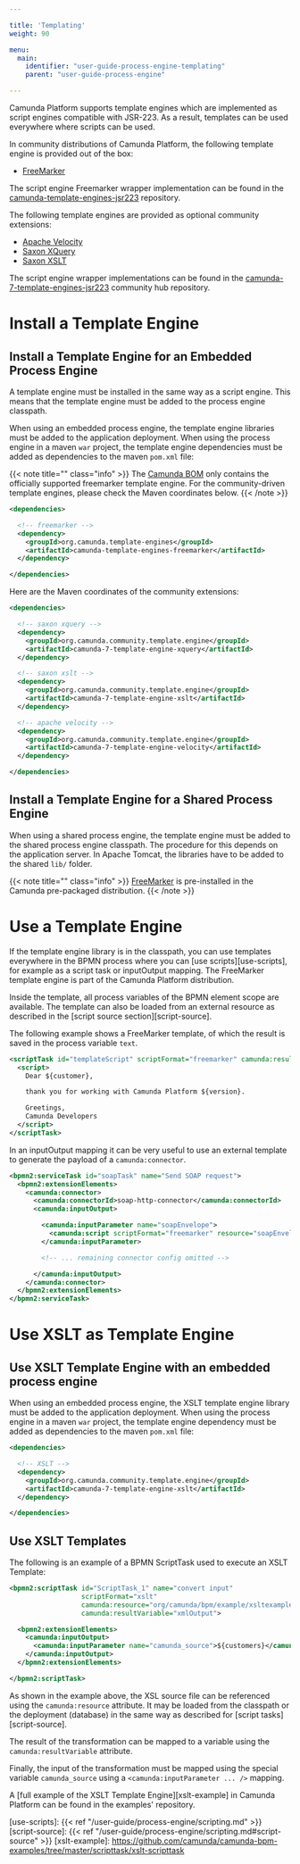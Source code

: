 ```yaml
---

title: 'Templating'
weight: 90

menu:
  main:
    identifier: "user-guide-process-engine-templating"
    parent: "user-guide-process-engine"

---
```



Camunda Platform supports template engines which are implemented as script engines compatible with
JSR-223. As a result, templates can be used everywhere where scripts can be used.

In community distributions of Camunda Platform, the following template engine is provided out of the
box:

* [FreeMarker][freemarker]

The script engine Freemarker wrapper implementation can be found in the
[camunda-template-engines-jsr223](https://github.com/camunda/camunda-template-engines-jsr223/) repository.

The following template engines are provided as optional community extensions:

* [Apache Velocity][velocity]
* [Saxon XQuery](https://www.saxonica.com/html/documentation12/using-xquery/)
* [Saxon XSLT](https://www.saxonica.com/html/documentation12/using-xsl/)

The script engine wrapper implementations can be found in the
[camunda-7-template-engines-jsr223][camunda-7-template-engines-jsr223] community hub repository.

# Install a Template Engine

## Install a Template Engine for an Embedded Process Engine

A template engine must be installed in the same way as a script engine. This means that the template
engine must be added to the process engine classpath.

When using an embedded process engine, the template engine libraries must be added to the
application deployment. When using the process engine in a maven `war` project, the template engine
dependencies must be added as dependencies to the maven `pom.xml` file:

{{< note title="" class="info" >}}
  The [Camunda BOM](/get-started/apache-maven/) only contains the officially supported freemarker template engine.
  For the community-driven template engines, please check the Maven coordinates below. 
{{< /note >}}

```xml
<dependencies>

  <!-- freemarker -->
  <dependency>
    <groupId>org.camunda.template-engines</groupId>
    <artifactId>camunda-template-engines-freemarker</artifactId>
  </dependency>

</dependencies>
```

Here are the Maven coordinates of the community extensions: 

```xml
<dependencies>

  <!-- saxon xquery -->
  <dependency>
    <groupId>org.camunda.community.template.engine</groupId>
    <artifactId>camunda-7-template-engine-xquery</artifactId>
  </dependency>

  <!-- saxon xslt -->
  <dependency>
    <groupId>org.camunda.community.template.engine</groupId>
    <artifactId>camunda-7-template-engine-xslt</artifactId>
  </dependency>

  <!-- apache velocity -->
  <dependency>
    <groupId>org.camunda.community.template.engine</groupId>
    <artifactId>camunda-7-template-engine-velocity</artifactId>
  </dependency>

</dependencies>
```


## Install a Template Engine for a Shared Process Engine

When using a shared process engine, the template engine must be added to the shared process engine
classpath. The procedure for this depends on the application server. In Apache Tomcat, the
libraries have to be added to the shared `lib/` folder.

{{< note title="" class="info" >}}
  [FreeMarker](http://freemarker.org/) is pre-installed in the Camunda pre-packaged distribution.
{{< /note >}}


# Use a Template Engine

If the template engine library is in the classpath, you can use templates everywhere in the BPMN
process where you can [use scripts][use-scripts], for example as a script task or inputOutput mapping.
The FreeMarker template engine is part of the Camunda Platform distribution.

Inside the template, all process variables of the BPMN element scope are available. The
template can also be loaded from an external resource as described in the [script source
section][script-source].

The following example shows a FreeMarker template, of which the result is saved in the process variable
`text`.

```xml
<scriptTask id="templateScript" scriptFormat="freemarker" camunda:resultVariable="text">
  <script>
    Dear ${customer},

    thank you for working with Camunda Platform ${version}.

    Greetings,
    Camunda Developers
  </script>
</scriptTask>
```

In an inputOutput mapping it can be very useful to use an external template to generate the
payload of a `camunda:connector`.

```xml
<bpmn2:serviceTask id="soapTask" name="Send SOAP request">
  <bpmn2:extensionElements>
    <camunda:connector>
      <camunda:connectorId>soap-http-connector</camunda:connectorId>
      <camunda:inputOutput>

        <camunda:inputParameter name="soapEnvelope">
          <camunda:script scriptFormat="freemarker" resource="soapEnvelope.ftl" />
        </camunda:inputParameter>

        <!-- ... remaining connector config omitted -->

      </camunda:inputOutput>
    </camunda:connector>
  </bpmn2:extensionElements>
</bpmn2:serviceTask>
```

# Use XSLT as Template Engine

## Use XSLT Template Engine with an embedded process engine

When using an embedded process engine, the XSLT template engine library must be added to the
application deployment. When using the process engine in a maven `war` project, the template engine
dependency must be added as dependencies to the maven `pom.xml` file:

```xml
<dependencies>

  <!-- XSLT -->
  <dependency>
    <groupId>org.camunda.community.template.engine</groupId>
    <artifactId>camunda-7-template-engine-xslt</artifactId>
  </dependency>

</dependencies>
```

## Use XSLT Templates

The following is an example of a BPMN ScriptTask used to execute an XSLT Template:

```xml
<bpmn2:scriptTask id="ScriptTask_1" name="convert input"
                  scriptFormat="xslt"
                  camunda:resource="org/camunda/bpm/example/xsltexample/example.xsl"
                  camunda:resultVariable="xmlOutput">

  <bpmn2:extensionElements>
    <camunda:inputOutput>
      <camunda:inputParameter name="camunda_source">${customers}</camunda:inputParameter>
    </camunda:inputOutput>
  </bpmn2:extensionElements>

</bpmn2:scriptTask>
```

As shown in the example above, the XSL source file can be referenced using the `camunda:resource`
attribute. It may be loaded from the classpath or the deployment (database) in the same way as
described for [script tasks][script-source].

The result of the transformation can be mapped to a variable using the `camunda:resultVariable`
attribute.

Finally, the input of the transformation must be mapped using the special variable `camunda_source`
using a `<camunda:inputParameter ... />` mapping.

A [full example of the XSLT Template Engine][xslt-example] in Camunda Platform can be found in the
examples' repository.


[freemarker]: http://freemarker.org/
[velocity]: http://velocity.apache.org/
[camunda-7-template-engines-jsr223]: https://github.com/camunda-community-hub/camunda-7-template-engines-jsr223
[use-scripts]: {{< ref "/user-guide/process-engine/scripting.md" >}}
[script-source]: {{< ref "/user-guide/process-engine/scripting.md#script-source" >}}
[xslt-example]: https://github.com/camunda/camunda-bpm-examples/tree/master/scripttask/xslt-scripttask
